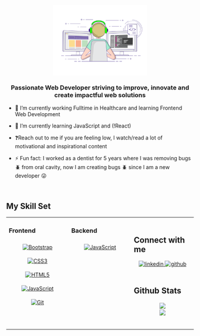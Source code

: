 <div align="center">
<img src="https://github.com/kunjan2021/kunjan2021/blob/main/kunjan2021github.gif" align="center" style="width: 50%" />
</div>  
  

### <div align="center">Passionate Web Developer striving to improve, innovate and create impactful web solutions</div>  
  

- 🔭 I’m currently working Fulltime in Healthcare and learning Frontend Web Development 
  

- 🌱 I’m currently learning JavaScript and (!React)  
  

- ❓Reach out to me if you are feeling low, I watch/read a lot of motivational and inspirational content  
  

- ⚡ Fun fact: I worked as a dentist for 5 years where I was removing bugs
🪲  from oral cavity, now I am creating bugs 
🪲 since I am a new developer 😜  
  

<br/>  


## My Skill Set  
<table><tr><td valign="top" width="33%">



### Frontend  
<div align="center">  
<a href="https://getbootstrap.com/docs/3.4/javascript/" target="_blank"><img style="margin: 10px" src="https://profilinator.rishav.dev/skills-assets/bootstrap-plain.svg" alt="Bootstrap" height="50" /></a>  
<a href="https://www.w3schools.com/css/" target="_blank"><img style="margin: 10px" src="https://profilinator.rishav.dev/skills-assets/css3-original-wordmark.svg" alt="CSS3" height="50" /></a>  
<a href="https://en.wikipedia.org/wiki/HTML5" target="_blank"><img style="margin: 10px" src="https://profilinator.rishav.dev/skills-assets/html5-original-wordmark.svg" alt="HTML5" height="50" /></a>  
<a href="https://www.javascript.com/" target="_blank"><img style="margin: 10px" src="https://profilinator.rishav.dev/skills-assets/javascript-original.svg" alt="JavaScript" height="50" /></a>  
<a href="https://github.com/" target="_blank"><img style="margin: 10px" src="https://profilinator.rishav.dev/skills-assets/git-scm-icon.svg" alt="Git" height="50" /></a>  
</div>

</td><td valign="top" width="33%">



### Backend  
<div align="center">  
<a href="https://www.javascript.com/" target="_blank"><img style="margin: 10px" src="https://profilinator.rishav.dev/skills-assets/javascript-original.svg" alt="JavaScript" height="50" /></a> 
</div>

</td><td valign="top" width="33%">

<br/>  


## Connect with me  
<div align="center">
<a href="https://www.linkedin.com/in/kunjan-patel-891b97256" target="_blank">
<img src=https://img.shields.io/badge/linkedin-%231E77B5.svg?&style=for-the-badge&logo=linkedin&logoColor=white alt=linkedin style="margin-bottom: 5px;" />
</a>
<a href="https://github.com/kunjan2021" target="_blank">
<img src=https://img.shields.io/badge/github-%2324292e.svg?&style=for-the-badge&logo=github&logoColor=white alt=github style="margin-bottom: 5px;" />
</a>  
</div>  
  

<br/>  


## Github Stats  
<div align="center"><img src="https://github-readme-stats.vercel.app/api?username=kunjan2021&show_icons=true&count_private=true&hide_border=true" align="center" /></div>  

 

<div align="center">
<img src="https://komarev.com/ghpvc/?username=kunjan2021&&style=flat-square" align="center" />
</div>  
  

<br/>  

<div align="center"></div>
<br />
